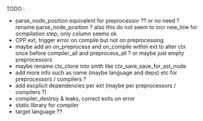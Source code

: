 TODO :
- parse_node_position equivalent for preprocessor ?? or no need ? rename parse_node_position ? also this do not seem to incr new_line for ocmpilation step, only column seems ok
- CPP ext, trigger error on compile but not on preprocessing
- maybe add an on_preprocess and on_compile within ext to alter ctx once before compiler_all and preprocess_all ? 
    or maybe just empty preprocessors
- maybe rename ctx_clone into smth like ctx_save_save_for_ast_node 
- add more info such as name (maybe language and deps) etc for preprocessors / compilers ? 
- add excplicit dependencies per ext (maybe per preprocessors / compilers ?)
- compiler_destroy & leaks, correct exits on error
- static library for compiler
- target language ??